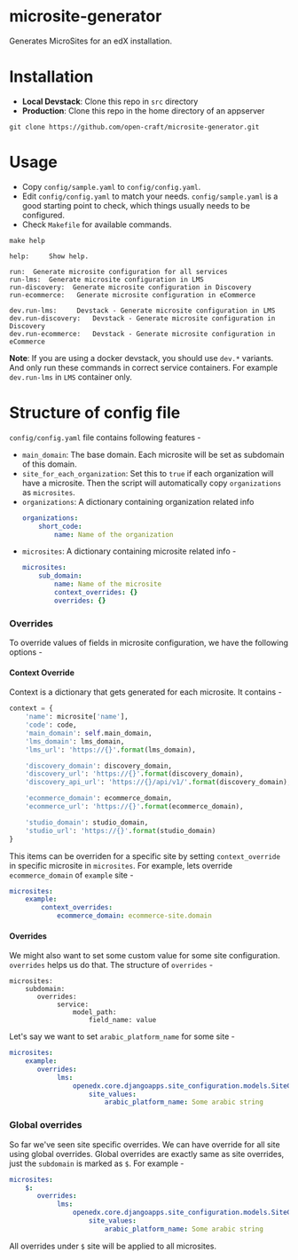 # microsite-generator

Generates MicroSites for an edX installation.

# Installation


- **Local Devstack**: Clone this repo in `src` directory
- **Production**: Clone this repo in the home directory of an appserver
```
git clone https://github.com/open-craft/microsite-generator.git
```

# Usage

- Copy `config/sample.yaml` to `config/config.yaml`.
- Edit `config/config.yaml` to match your needs. `config/sample.yaml` is a good starting point to check, which things usually needs to be configured.
- Check `Makefile` for available commands.
```
make help

help:     Show help.

run:  Generate microsite configuration for all services
run-lms:  Generate microsite configuration in LMS
run-discovery:  Generate microsite configuration in Discovery
run-ecommerce:   Generate microsite configuration in eCommerce

dev.run-lms:     Devstack - Generate microsite configuration in LMS
dev.run-discovery:   Devstack - Generate microsite configuration in Discovery
dev.run-ecommerce:   Devstack - Generate microsite configuration in eCommerce
```

**Note**: If you are using a docker devstack, you should use ``dev.*`` variants. And only run these commands in correct service containers. For example `dev.run-lms` in `LMS` container only.
# Structure of config file

`config/config.yaml` file contains following features -

- `main_domain`: The base domain. Each microsite will be set as subdomain of this domain.
- `site_for_each_organization`: Set this to `true` if each organization will have a microsite. Then the script will automatically copy `organizations` as `microsites`.
- `organizations`: A dictionary containing organization related info
    ```yaml
    organizations:
        short_code:
            name: Name of the organization
    ```
- `microsites`: A dictionary containing microsite related info -
    ```yaml
    microsites:
        sub_domain:
            name: Name of the microsite
            context_overrides: {}
            overrides: {}
    ```

### Overrides
To override values of fields in microsite configuration, we have the following options -

#### Context Override

Context is a dictionary that gets generated for each microsite. It contains -

```python
context = {
    'name': microsite['name'],
    'code': code,
    'main_domain': self.main_domain,
    'lms_domain': lms_domain,
    'lms_url': 'https://{}'.format(lms_domain),

    'discovery_domain': discovery_domain,
    'discovery_url': 'https://{}'.format(discovery_domain),
    'discovery_api_url': 'https://{}/api/v1/'.format(discovery_domain),

    'ecommerce_domain': ecommerce_domain,
    'ecommerce_url': 'https://{}'.format(ecommerce_domain),

    'studio_domain': studio_domain,
    'studio_url': 'https://{}'.format(studio_domain)
}
```

This items can be overriden for a specific site by setting `context_override` in specific microsite in `microsites`. For example, lets override `ecommerce_domain` of `example` site -

```yaml
microsites:
    example:
        context_overrides:
            ecommerce_domain: ecommerce-site.domain

```

#### Overrides

We might also want to set some custom value for some site configuration. `overrides` helps us do that. The structure of `overrides` -
```
microsites:
    subdomain:
       overrides:
            service:
                model_path:
                    field_name: value
```

Let's say we want to set `arabic_platform_name` for some site -

```yaml
microsites:
    example:
       overrides:
            lms:
                openedx.core.djangoapps.site_configuration.models.SiteConfiguration:
                    site_values:
                        arabic_platform_name: Some arabic string
```

### Global overrides
So far we've seen site specific overrides. We can have override for all site using global overrides. Global overrides are exactly same as site overrides, just the `subdomain` is marked as `$`. For example -
```yaml
microsites:
    $:
       overrides:
            lms:
                openedx.core.djangoapps.site_configuration.models.SiteConfiguration:
                    site_values:
                        arabic_platform_name: Some arabic string
```

All overrides under `$` site will be applied to all microsites.
